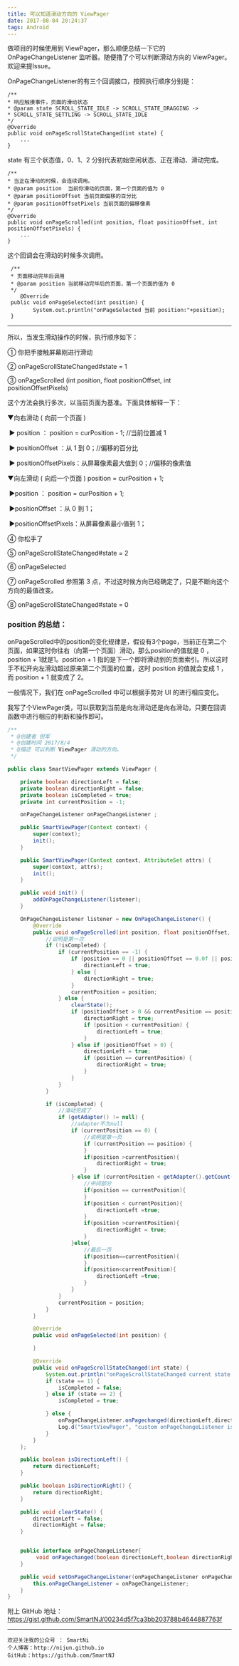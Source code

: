 ```yaml
---
title: 可以知道滑动方向的 ViewPager
date: 2017-08-04 20:24:37
tags: Android 
---
```




做项目的时候使用到 ViewPager，那么顺便总结一下它的 OnPageChangeListener 监听器。随便撸了个可以判断滑动方向的 ViewPager。欢迎来提Issue。

OnPageChangeListener的有三个回调接口，按照执行顺序分别是：



```
/**
* 响应触摸事件，页面的滑动状态
* @param state SCROLL_STATE_IDLE -> SCROLL_STATE_DRAGGING -> 
* SCROLL_STATE_SETTLING -> SCROLL_STATE_IDLE
*/
@Override
public void onPageScrollStateChanged(int state) {
	...
}
```

state 有三个状态值，0、1、2 分别代表初始空闲状态、正在滑动、滑动完成。



```
/**
* 当正在滑动的时候，会连续调用。
* @param position  当前你滑动的页面，第一个页面的值为 0
* @param positionOffset 当前页面偏移的百分比
* @param positionOffsetPixels 当前页面的偏移像素
*/
@Override
public void onPageScrolled(int position, float positionOffset, int positionOffsetPixels) {
    ...     
}

```

这个回调会在滑动的时候多次调用。



```
 /**
 * 页面移动完毕后调用
 * @param position 当前移动完毕后的页面，第一个页面的值为 0
 */
    @Override
 public void onPageSelected(int position) {
        System.out.println("onPageSelected 当前 position:"+position);
 }
```

---



所以，当发生滑动操作的时候，执行顺序如下：

① 你把手接触屏幕刚进行滑动

② onPageScrollStateChanged#state = 1

③ onPageScrolled (int position, float positionOffset, int positionOffsetPixels)

这个方法会执行多次，以当前页面为基准。下面具体解释一下：

▼向右滑动 ( 向前一个页面 ) 

​		▶ position ： position = curPosition - 1;  //当前位置减 1

​		▶ positionOffset ：从 1 到 0；//偏移的百分比

​		▶ positionOffsetPixels：从屏幕像素最大值到 0；//偏移的像素值

▼向左滑动 ( 向后一个页面 ) position = curPosition + 1;

​		▶position ： position = curPosition + 1;

​		▶positionOffset ：从 0 到 1；

​		▶positionOffsetPixels：从屏幕像素最小值到 1；

④ 你松手了

⑤ onPageScrollStateChanged#state = 2

⑥ onPageSelected

⑦ onPageScrolled 参照第 3 点，不过这时候方向已经确定了，只是不断向这个方向的最值改变。

⑧ onPageScrollStateChanged#state = 0



### position 的总结：

onPageScrolled中的position的变化规律是，假设有3个page，当前正在第二个页面，如果这时你往右（向第一个页面）滑动，那么position的值就是 0 ，position + 1就是1。position + 1 指的是下一个即将滑动到的页面索引。所以这时手不松开向左滑动超过原来第二个页面的位置，这时 position 的值就会变成 1 ，而 position + 1 就变成了 2。



一般情况下，我们在 onPageScrolled 中可以根据手势对 UI 的进行相应变化。



我写了个ViewPager类，可以获取到当前是向左滑动还是向右滑动，只要在回调函数中进行相应的判断和操作即可。



```java
/**
 * @创建者 倪军
 * @创建时间 2017/8/4
 * @描述 可以判断 ViewPager 滑动的方向。
 */

public class SmartViewPager extends ViewPager {

    private boolean directionLeft = false;
    private boolean directionRight = false;
    private boolean isCompleted = true;
    private int currentPosition = -1;

    onPageChangeListener onPageChangeListener ;

    public SmartViewPager(Context context) {
        super(context);
        init();
    }

    public SmartViewPager(Context context, AttributeSet attrs) {
        super(context, attrs);
        init();
    }

    public void init() {
        addOnPageChangeListener(listener);
    }

    OnPageChangeListener listener = new OnPageChangeListener() {
        @Override
        public void onPageScrolled(int position, float positionOffset, int positionOffsetPixels) {
            //说明是第一次
            if (!isCompleted) {
                if (currentPosition == -1) {
                    if (position == 0 || positionOffset == 0.0f || positionOffsetPixels == 0) {
                        directionLeft = true;
                    } else {
                        directionRight = true;
                    }
                    currentPosition = position;
                } else {
                    clearState();
                    if (positionOffset > 0 && currentPosition == position) {
                        directionRight = true;
                        if (position < currentPosition) {
                            directionLeft = true;
                        }
                    } else if (positionOffset > 0) {
                        directionLeft = true;
                        if (position == currentPosition) {
                            directionRight = true;
                        }
                    }
                }
            }

            if (isCompleted) {
                //滑动完成了
                if (getAdapter() != null) {
                    //adapter不为null
                    if (currentPosition == 0) {
                        //说明是第一页
                        if (currentPosition == position) {
                        }
                        if(position >currentPosition){
                            directionRight = true;
                        }
                    } else if (currentPosition < getAdapter().getCount()-1) {
                        //中间部分
                        if(position == currentPosition){
                        }
                        if(position < currentPosition){
                            directionLeft =true;
                        }
                        if(position >currentPosition){
                            directionRight = true;
                        }
                    }else{
                        //最后一页
                        if(position==currentPosition){
                        }
                        if(position<currentPosition){
                            directionLeft =true;
                        }
                    }
                }
                currentPosition = position;
            }
        }

        @Override
        public void onPageSelected(int position) {

        }

        @Override
        public void onPageScrollStateChanged(int state) {
            System.out.println("onPageScrollStateChanged current state:" + state);
            if (state == 1) {
                isCompleted = false;
            } else if (state == 2) {
                isCompleted = true;

            } else {
                onPageChangeListener.onPagechanged(directionLeft,directionRight);
                Log.d("SmartViewPager", "custom onPageChangeListener is called.");
            }
        }
    };

    public boolean isDirectionLeft() {
        return directionLeft;
    }

    public boolean isDirectionRight() {
        return directionRight;
    }

    public void clearState() {
        directionLeft = false;
        directionRight = false;
    }


    public interface onPageChangeListener{
         void onPagechanged(boolean directionLeft,boolean directionRight);
    }

    public void setOnPageChangeListener(onPageChangeListener onPageChangeListener){
        this.onPageChangeListener = onPageChangeListener;
    }
}
```






附上 GitHub 地址：
https://gist.github.com/SmartNJ/00234d5f7ca3bb203788b4644887763f



---


    欢迎关注我的公众号 ： SmartNi
    个人博客：http://nijun.github.io
    GitHub：https://github.com/SmartNJ
